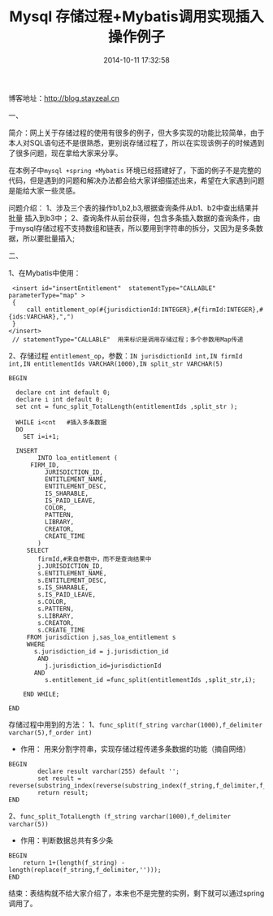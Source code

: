 ﻿---
title: Mysql 存储过程+Mybatis调用实现插入操作例子
date: 2014-10-11 17:32:58
tags:
     - Java
     - MySql
     - MyBatis
---
博客地址：http://blog.stayzeal.cn

一、

简介：网上关于存储过程的使用有很多的例子，但大多实现的功能比较简单，由于本人对SQL语句还不是很熟悉，更别说存储过程了，所以在实现该例子的时候遇到了很多问题，现在拿给大家来分享。

在本例子中`mysql +spring +Mybatis` 环境已经搭建好了，下面的例子不是完整的代码，但是遇到的问题和解决办法都会给大家详细描述出来，希望在大家遇到问题是能给大家一些灵感。
<!--more-->
问题介绍：
1、涉及三个表的操作b1,b2,b3,根据查询条件从b1、b2中查出结果并  批量 插入到b3中；
2、查询条件从前台获得，包含多条插入数据的查询条件，由于mysql存储过程不支持数组和链表，所以要用到字符串的拆分，又因为是多条数据，所以要批量插入;

二、

  1、在Mybatis中使用：
```
 <insert id="insertEntitlement"  statementType="CALLABLE"  parameterType="map" >
 {
     call entitlement_op(#{jurisdictionId:INTEGER},#{firmId:INTEGER},#{ids:VARCHAR},",")
 }
</insert>
 // statementType="CALLABLE"  用来标识是调用存储过程；多个参数用Map传递
```
 2、存储过程 `entitlement_op`，参数：`IN jurisdictionId int,IN firmId int,IN entitlementIds VARCHAR(1000),IN split_str VARCHAR(5)`

```
BEGIN

  declare cnt int default 0;
  declare i int default 0;
  set cnt = func_split_TotalLength(entitlementIds ,split_str );

  WHILE i<cnt   #插入多条数据
  DO
    SET i=i+1;

  INSERT
		INTO loa_entitlement (
      FIRM_ID,
		  JURISDICTION_ID,
		  ENTITLEMENT_NAME,
		  ENTITLEMENT_DESC,
		  IS_SHARABLE,
		  IS_PAID_LEAVE,
		  COLOR,
		  PATTERN,
		  LIBRARY,
		  CREATOR,
		  CREATE_TIME
		)
     SELECT
        firmId,#来自参数中，而不是查询结果中
        j.JURISDICTION_ID,
        s.ENTITLEMENT_NAME,
        s.ENTITLEMENT_DESC,
        s.IS_SHARABLE,
        s.IS_PAID_LEAVE,
        s.COLOR,
        s.PATTERN,
        s.LIBRARY,
        s.CREATOR,
        s.CREATE_TIME
     FROM jurisdiction j,sas_loa_entitlement s
     WHERE
       s.jurisdiction_id = j.jurisdiction_id
        AND
          j.jurisdiction_id=jurisdictionId
       AND
          s.entitlement_id =func_split(entitlementIds ,split_str,i);

    END WHILE;

END
```
存储过程中用到的方法：
1、`func_split(f_string varchar(1000),f_delimiter varchar(5),f_order int)`
 - 作用： 用来分割字符串，实现存储过程传递多条数据的功能（摘自网络）
```
BEGIN
        declare result varchar(255) default '';
        set result = reverse(substring_index(reverse(substring_index(f_string,f_delimiter,f_order)),f_delimiter,1));
        return result;
END
```
2、`func_split_TotalLength (f_string varchar(1000),f_delimiter varchar(5))`
-  作用：判断数据总共有多少条
```
BEGIN
    return 1+(length(f_string) - length(replace(f_string,f_delimiter,'')));
END
```
结束：表结构就不给大家介绍了，本来也不是完整的实例，剩下就可以通过spring调用了。
